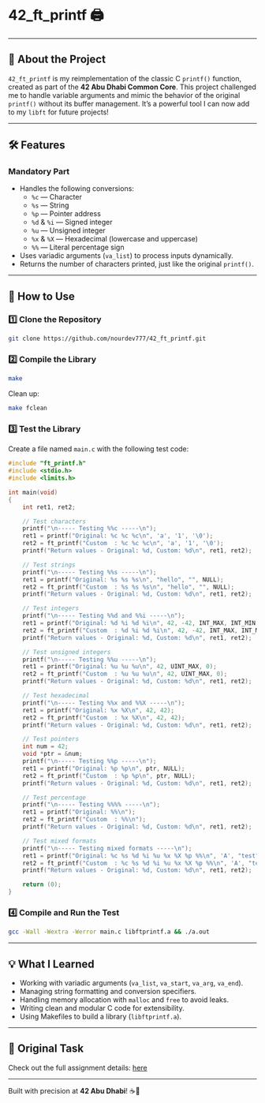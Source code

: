 # 42_ft_printf 🖨️

---

## 🌟 About the Project

`42_ft_printf` is my reimplementation of the classic C `printf()` function, created as part of the **42 Abu Dhabi Common Core**. This project challenged me to handle variable arguments and mimic the behavior of the original `printf()` without its buffer management. It’s a powerful tool I can now add to my `libft` for future projects!

---

## 🛠️ Features

### Mandatory Part
- Handles the following conversions:  
  - `%c` — Character  
  - `%s` — String  
  - `%p` — Pointer address  
  - `%d` & `%i` — Signed integer  
  - `%u` — Unsigned integer  
  - `%x` & `%X` — Hexadecimal (lowercase and uppercase)  
  - `%%` — Literal percentage sign  
- Uses variadic arguments (`va_list`) to process inputs dynamically.  
- Returns the number of characters printed, just like the original `printf()`.

---

## 🚀 How to Use

### 1️⃣ Clone the Repository
```bash
git clone https://github.com/nourdev777/42_ft_printf.git
```

### 2️⃣ Compile the Library
```bash
make
```

Clean up:
```bash
make fclean
```

### 3️⃣ Test the Library
Create a file named `main.c` with the following test code:

```c
#include "ft_printf.h"
#include <stdio.h>
#include <limits.h>

int main(void)
{
    int ret1, ret2;

    // Test characters
    printf("\n----- Testing %%c -----\n");
    ret1 = printf("Original: %c %c %c\n", 'a', '1', '\0');
    ret2 = ft_printf("Custom  : %c %c %c\n", 'a', '1', '\0');
    printf("Return values - Original: %d, Custom: %d\n", ret1, ret2);

    // Test strings
    printf("\n----- Testing %%s -----\n");
    ret1 = printf("Original: %s %s %s\n", "hello", "", NULL);
    ret2 = ft_printf("Custom  : %s %s %s\n", "hello", "", NULL);
    printf("Return values - Original: %d, Custom: %d\n", ret1, ret2);

    // Test integers
    printf("\n----- Testing %%d and %%i -----\n");
    ret1 = printf("Original: %d %i %d %i\n", 42, -42, INT_MAX, INT_MIN);
    ret2 = ft_printf("Custom  : %d %i %d %i\n", 42, -42, INT_MAX, INT_MIN);
    printf("Return values - Original: %d, Custom: %d\n", ret1, ret2);

    // Test unsigned integers
    printf("\n----- Testing %%u -----\n");
    ret1 = printf("Original: %u %u %u\n", 42, UINT_MAX, 0);
    ret2 = ft_printf("Custom  : %u %u %u\n", 42, UINT_MAX, 0);
    printf("Return values - Original: %d, Custom: %d\n", ret1, ret2);

    // Test hexadecimal
    printf("\n----- Testing %%x and %%X -----\n");
    ret1 = printf("Original: %x %X\n", 42, 42);
    ret2 = ft_printf("Custom  : %x %X\n", 42, 42);
    printf("Return values - Original: %d, Custom: %d\n", ret1, ret2);

    // Test pointers
    int num = 42;
    void *ptr = &num;
    printf("\n----- Testing %%p -----\n");
    ret1 = printf("Original: %p %p\n", ptr, NULL);
    ret2 = ft_printf("Custom  : %p %p\n", ptr, NULL);
    printf("Return values - Original: %d, Custom: %d\n", ret1, ret2);

    // Test percentage
    printf("\n----- Testing %%%% -----\n");
    ret1 = printf("Original: %%\n");
    ret2 = ft_printf("Custom  : %%\n");
    printf("Return values - Original: %d, Custom: %d\n", ret1, ret2);

    // Test mixed formats
    printf("\n----- Testing mixed formats -----\n");
    ret1 = printf("Original: %c %s %d %i %u %x %X %p %%\n", 'A', "test", 42, -42, 42, 42, 42, ptr);
    ret2 = ft_printf("Custom  : %c %s %d %i %u %x %X %p %%\n", 'A', "test", 42, -42, 42, 42, 42, ptr);
    printf("Return values - Original: %d, Custom: %d\n", ret1, ret2);

    return (0);
}
```

### 4️⃣ Compile and Run the Test
```bash
gcc -Wall -Wextra -Werror main.c libftprintf.a && ./a.out
```

---

## 💡 What I Learned
- Working with variadic arguments (`va_list`, `va_start`, `va_arg`, `va_end`).
- Managing string formatting and conversion specifiers.
- Handling memory allocation with `malloc` and `free` to avoid leaks.
- Writing clean and modular C code for extensibility.
- Using Makefiles to build a library (`libftprintf.a`).

---

## 📜 Original Task
Check out the full assignment details: [here](ft_printf_assignment.pdf)

---

Built with precision at **42 Abu Dhabi**! ☕🚀


